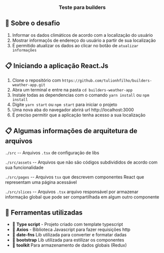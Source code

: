 <h3 align="center">
  Teste para builders
</h3>


## :rocket: Sobre o desafio

1. Informar os dados climáticos de acordo com a localização do usuário
2. Mostrar informaçõs de endereço do usuário a partir de sua localização
2. É permitido atualizar os dados ao clicar no botão de `atualizar informações`

## :clipboard: Iniciando a aplicação React.Js

1. Clone o repositório com `https://github.com/tulionhfilho/builders-weather-app.git`
2. Abra um terminal e entre na pasta `cd builders-weather-app`
3. Instale todas as dependencias com o comando `yarn install` ou `npm install`
4. Digite `yarn start` ou `npm start`  para iniciar o projeto
5. Uma nova aba do navegador abrirá url http://localhost:3000
6. É preciso permitir que a aplicação tenha acesso a sua localização

## :clipboard: Algumas informações de arquitetura de arquivos
`./src` -- Arquivos `.tsx` de configuração de libs

`./src/assets` -- Arquivos que não são códigos subdivididos de acordo com sua funcionalidade

`./src/pages` -- Arquivos `tsx` que descrevem componentes React que representam uma página acessável

`./src/slices` -- Arquivos `.tsx` arquivo responsável por armazenar informação global que pode ser compartilhada em algum outro componente

## :hammer: Ferramentas utilizadas

- 📄 **Type script** - Projeto criado com template typescript 
- 📄 **Axios** - Biblioteca Javascript para fazer requisições http
- 📄 **date-fns** Lib utilizada para converter e formatar dadas
- 📄 **bootstrap** Lib utilizada para estilizar os componentes
- 📄 **toolkit** Para armazenamento de dados globais (Redux)

</h1>


